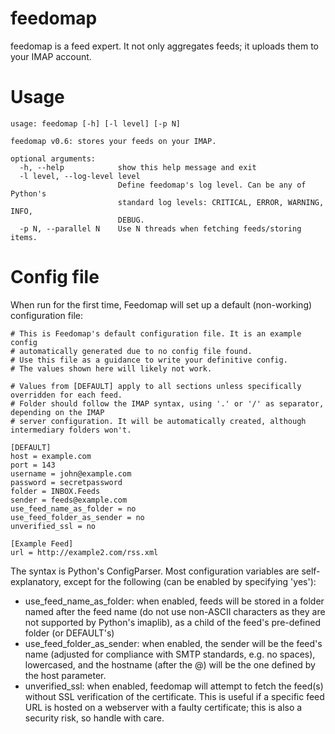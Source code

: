 feedomap
========

feedomap is a feed expert. It not only aggregates feeds; it uploads them to your IMAP account.

Usage
=====
~~~
usage: feedomap [-h] [-l level] [-p N]

feedomap v0.6: stores your feeds on your IMAP.

optional arguments:
  -h, --help            show this help message and exit
  -l level, --log-level level
                        Define feedomap's log level. Can be any of Python's
                        standard log levels: CRITICAL, ERROR, WARNING, INFO,
                        DEBUG.
  -p N, --parallel N    Use N threads when fetching feeds/storing items.
~~~

Config file
===========

When run for the first time, Feedomap will set up a default (non-working) configuration file:

~~~
# This is Feedomap's default configuration file. It is an example config 
# automatically generated due to no config file found.
# Use this file as a guidance to write your definitive config.
# The values shown here will likely not work.

# Values from [DEFAULT] apply to all sections unless specifically overridden for each feed.
# Folder should follow the IMAP syntax, using '.' or '/' as separator, depending on the IMAP
# server configuration. It will be automatically created, although intermediary folders won't.

[DEFAULT]
host = example.com
port = 143
username = john@example.com
password = secretpassword
folder = INBOX.Feeds
sender = feeds@example.com
use_feed_name_as_folder = no
use_feed_folder_as_sender = no
unverified_ssl = no

[Example Feed]
url = http://example2.com/rss.xml
~~~

The syntax is Python's ConfigParser. Most configuration variables are self-explanatory,
except for the following (can be enabled by specifying 'yes'):

* use_feed_name_as_folder: when enabled, feeds will be stored in a folder named
  after the feed name (do not use non-ASCII characters as they are not supported
  by Python's imaplib), as a child of the feed's pre-defined folder (or DEFAULT's)
* use_feed_folder_as_sender: when enabled, the sender will be the feed's name
  (adjusted for compliance with SMTP standards, e.g. no spaces), lowercased, and
  the hostname (after the @) will be the one defined by the host parameter.
* unverified_ssl: when enabled, feedomap will attempt to fetch the feed(s) 
  without SSL verification of the certificate. This is useful if a specific feed 
  URL is hosted on a webserver with a faulty certificate; this is also a security
  risk, so handle with care.